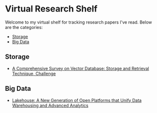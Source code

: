 # Virtual Research Shelf

Welcome to my virtual shelf for tracking research papers I've read. Below are the categories:

- [Storage](./storage)
- [Big Data](./big-data)

## Storage
- [A Comprehensive Survey on Vector Database: Storage and Retrieval Technique, Challenge](./storage/Vector_Database.md)

## Big Data
- [Lakehouse: A New Generation of Open Platforms that Unify Data Warehousing and Advanced Analytics](./big-data/Lakehouse.md)
